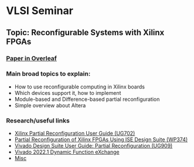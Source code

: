 # VLSI Seminar

## Topic: Reconfigurable Systems with Xilinx FPGAs

### [Paper in Overleaf](https://www.overleaf.com/read/fmfjypzytrtp)

### Main broad topics to explain:
- How to use reconfigurable computing in Xilinx boards
- Which devices support it, how to implement
- Module-based and Difference-based partial reconfiguration
- Simple overview about Altera

### Research/useful links
- [Xilinx Partial Reconfiguration User Guide (UG702)](https://www.xilinx.com/content/dam/xilinx/support/documents/sw_manuals/xilinx14_5/ug702.pdf)
- [Partial Reconfiguration of Xilinx FPGAs Using ISE Design Suite (WP374)](https://www.xilinx.com/content/dam/xilinx/support/documents/white_papers/wp374_Partial_Reconfig_Xilinx_FPGAs.pdf)
- [Vivado Design Suite User Guide: Partial Reconfiguration (UG909)](https://docs.xilinx.com/v/u/2018.1-English/ug909-vivado-partial-reconfiguration)
- [Vivado 2022.1 Dynamic Function eXchange](https://www.xilinx.com/support/documentation-navigation/design-hubs/dh0017-vivado-partial-reconfiguration-hub.html)
- [Misc](https://github.com/Awripedes/VLSI-Seminar/tree/main/ResourcesFromMunoz)

